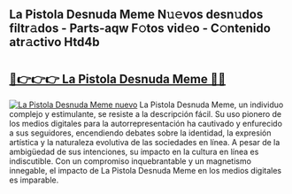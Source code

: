 ## La Pistola Desnuda Meme N𝚞𝚎vos desn𝚞dos filtr𝚊dos - Parts-aqw F𝚘tos vid𝚎o - C𝚘ntenido atr𝚊ctivo Htd4b

# <h2><a href="http://mbcrlez.tromn.icu/?c=La+Pistola+Desnuda+Meme">🔗👉👉👉 La Pistola Desnuda Meme 🔗🔗</a></h2>

[![La Pistola Desnuda Meme nuevo](https://i.imgur.com/pEAQMta.gif)](http://mbcrlez.tromn.icu/?c=La+Pistola+Desnuda+Meme)
La Pistola Desnuda Meme, un individuo complejo y estimulante, se resiste a la descripción fácil. Su uso pionero de los medios digitales para la autorrepresentación ha cautivado y enfurecido a sus seguidores, encendiendo debates sobre la identidad, la expresión artística y la naturaleza evolutiva de las sociedades en línea. A pesar de la ambigüedad de sus intenciones, su impacto en la cultura en línea es indiscutible. Con un compromiso inquebrantable y un magnetismo innegable, el impacto de La Pistola Desnuda Meme en los medios digitales es imparable.
